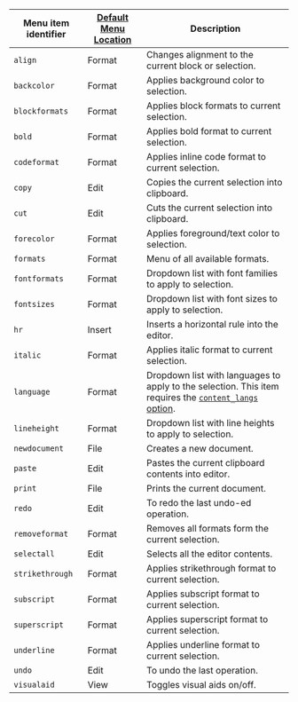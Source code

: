 | Menu item identifier | [Default Menu Location]({{site.baseurl}}/interface/menus/menus-configuration-options/#examplethetinymcedefaultmenuitems) | Description                                                                    |
| -------------------- | -------------------------------------------------------------------------------------------------------- | ------------------------------------------------------------------------------ |
| `align`              | Format                                                                                                   | Changes alignment to the current block or selection.                           |
| `backcolor`          | Format                                                                                                   | Applies background color to selection.                                         |
| `blockformats`       | Format                                                                                                   | Applies block formats to current selection.                                    |
| `bold`               | Format                                                                                                   | Applies bold format to current selection.                                      |
| `codeformat`         | Format                                                                                                   | Applies inline code format to current selection.                               |
| `copy`               | Edit                                                                                                     | Copies the current selection into clipboard.                                   |
| `cut`                | Edit                                                                                                     | Cuts the current selection into clipboard.                                     |
| `forecolor`          | Format                                                                                                   | Applies foreground/text color to selection.                                    |
| `formats`            | Format                                                                                                   | Menu of all available formats.                                                 |
| `fontformats`        | Format                                                                                                   | Dropdown list with font families to apply to selection.                        |
| `fontsizes`          | Format                                                                                                   | Dropdown list with font sizes to apply to selection.                           |
| `hr`                 | Insert                                                                                                   | Inserts a horizontal rule into the editor. |
| `italic`             | Format                                                                                                   | Applies italic format to current selection.                                    |
| `language`           | Format                                                                                                   | Dropdown list with languages to apply to the selection. This item requires the [`content_langs` option]({{site.baseurl}}/content/content-localization/#content_langs).<br /> |
| `lineheight`         | Format                                                                                                   | Dropdown list with line heights to apply to selection.  |
| `newdocument`        | File                                                                                                     | Creates a new document.                                                        |
| `paste`              | Edit                                                                                                     | Pastes the current clipboard contents into editor.                             |
| `print`              | File                                                                                                     | Prints the current document.                            |
| `redo`               | Edit                                                                                                     | To redo the last undo-ed operation.                                            |
| `removeformat`       | Format                                                                                                   | Removes all formats form the current selection.                                |
| `selectall`          | Edit                                                                                                     | Selects all the editor contents.                                               |
| `strikethrough`      | Format                                                                                                   | Applies strikethrough format to current selection.                             |
| `subscript`          | Format                                                                                                   | Applies subscript format to current selection.                                 |
| `superscript`        | Format                                                                                                   | Applies superscript format to current selection.                               |
| `underline`          | Format                                                                                                   | Applies underline format to current selection.                                 |
| `undo`               | Edit                                                                                                     | To undo the last operation.                                                    |
| `visualaid`          | View                                                                                                     | Toggles visual aids on/off.                                                    |
